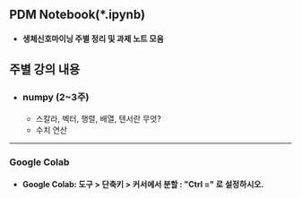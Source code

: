 ## PDM Notebook(*.ipynb)  
- #### 생체신호마이닝 주별 정리 및 과제 노트 모음  

## 주별 강의 내용
* ### numpy (2~3주)
  - 스칼라, 벡터, 행렬, 배열, 텐서란 무엇?
  - 수치 연산
  
---
### Google Colab
- #### Google Colab: 도구 > 단축키 > 커서에서 분할 : "Ctrl =" 로 설정하시오.
